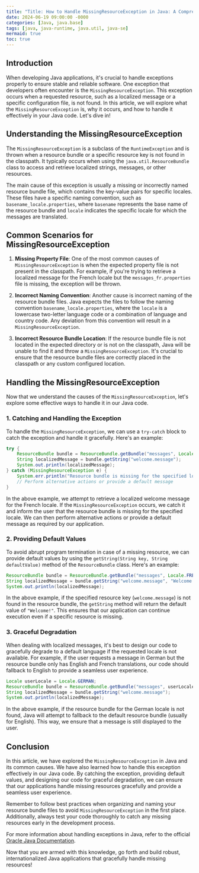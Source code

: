 ```yaml
---
title: "Title: How to Handle MissingResourceException in Java: A Comprehensive Guide"
date: 2024-06-19 09:00:00 -0000
categories: [Java, java.base]
tags: [java, java-runtime, java.util, java-se]
mermaid: true
toc: true
---
```



## Introduction

When developing Java applications, it's crucial to handle exceptions properly to ensure stable and reliable software. One exception that developers often encounter is the `MissingResourceException`. This exception occurs when a requested resource, such as a localized message or a specific configuration file, is not found. In this article, we will explore what the `MissingResourceException` is, why it occurs, and how to handle it effectively in your Java code. Let's dive in!

## Understanding the MissingResourceException

The `MissingResourceException` is a subclass of the `RuntimeException` and is thrown when a resource bundle or a specific resource key is not found in the classpath. It typically occurs when using the `java.util.ResourceBundle` class to access and retrieve localized strings, messages, or other resources.

The main cause of this exception is usually a missing or incorrectly named resource bundle file, which contains the key-value pairs for specific locales. These files have a specific naming convention, such as `basename_locale.properties`, where `basename` represents the base name of the resource bundle and `locale` indicates the specific locale for which the messages are translated.

## Common Scenarios for MissingResourceException

1. **Missing Property File**: One of the most common causes of `MissingResourceException` is when the expected property file is not present in the classpath. For example, if you're trying to retrieve a localized message for the French locale but the `messages_fr.properties` file is missing, the exception will be thrown.

2. **Incorrect Naming Convention**: Another cause is incorrect naming of the resource bundle files. Java expects the files to follow the naming convention `basename_locale.properties`, where the `locale` is a lowercase two-letter language code or a combination of language and country code. Any deviation from this convention will result in a `MissingResourceException`.

3. **Incorrect Resource Bundle Location**: If the resource bundle file is not located in the expected directory or is not on the classpath, Java will be unable to find it and throw a `MissingResourceException`. It's crucial to ensure that the resource bundle files are correctly placed in the classpath or any custom configured location.

## Handling the MissingResourceException

Now that we understand the causes of the `MissingResourceException`, let's explore some effective ways to handle it in our Java code.

### 1. Catching and Handling the Exception

To handle the `MissingResourceException`, we can use a `try-catch` block to catch the exception and handle it gracefully. Here's an example:

```java
try {
    ResourceBundle bundle = ResourceBundle.getBundle("messages", Locale.FRENCH);
    String localizedMessage = bundle.getString("welcome.message");
    System.out.println(localizedMessage);
} catch (MissingResourceException e) {
    System.err.println("Resource bundle is missing for the specified locale!");
    // Perform alternative actions or provide a default message
}
```

In the above example, we attempt to retrieve a localized welcome message for the French locale. If the `MissingResourceException` occurs, we catch it and inform the user that the resource bundle is missing for the specified locale. We can then perform alternative actions or provide a default message as required by our application.

### 2. Providing Default Values

To avoid abrupt program termination in case of a missing resource, we can provide default values by using the `getString(String key, String defaultValue)` method of the `ResourceBundle` class. Here's an example:

```java
ResourceBundle bundle = ResourceBundle.getBundle("messages", Locale.FRENCH);
String localizedMessage = bundle.getString("welcome.message", "Welcome!");
System.out.println(localizedMessage);
```

In the above example, if the specified resource key (`welcome.message`) is not found in the resource bundle, the `getString` method will return the default value of `"Welcome!"`. This ensures that our application can continue execution even if a specific resource is missing.

### 3. Graceful Degradation

When dealing with localized messages, it's best to design our code to gracefully degrade to a default language if the requested locale is not available. For example, if the user requests a message in German but the resource bundle only has English and French translations, our code should fallback to English to provide a seamless user experience.

```java
Locale userLocale = Locale.GERMAN;
ResourceBundle bundle = ResourceBundle.getBundle("messages", userLocale);
String localizedMessage = bundle.getString("welcome.message");
System.out.println(localizedMessage);
```

In the above example, if the resource bundle for the German locale is not found, Java will attempt to fallback to the default resource bundle (usually for English). This way, we ensure that a message is still displayed to the user.

## Conclusion

In this article, we have explored the `MissingResourceException` in Java and its common causes. We have also learned how to handle this exception effectively in our Java code. By catching the exception, providing default values, and designing our code for graceful degradation, we can ensure that our applications handle missing resources gracefully and provide a seamless user experience.

Remember to follow best practices when organizing and naming your resource bundle files to avoid `MissingResourceException` in the first place. Additionally, always test your code thoroughly to catch any missing resources early in the development process.

For more information about handling exceptions in Java, refer to the official [Oracle Java Documentation](https://docs.oracle.com/en/java/javase/11/docs/api/java.base/java/util/MissingResourceException.html).

Now that you are armed with this knowledge, go forth and build robust, internationalized Java applications that gracefully handle missing resources!